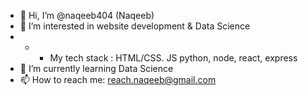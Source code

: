 - 👋 Hi, I’m @naqeeb404 (Naqeeb)
- 👀 I’m interested in website development & Data Science
- - - My tech stack : HTML/CSS. JS python, node, react, express
- 🌱 I’m currently learning Data Science
- 📫 How to reach me: reach.naqeeb@gmail.com

<!---
naqeeb404/naqeeb404 is a ✨ special ✨ repository because its `README.md` (this file) appears on your GitHub profile.
You can click the Preview link to take a look at your changes.
--->
